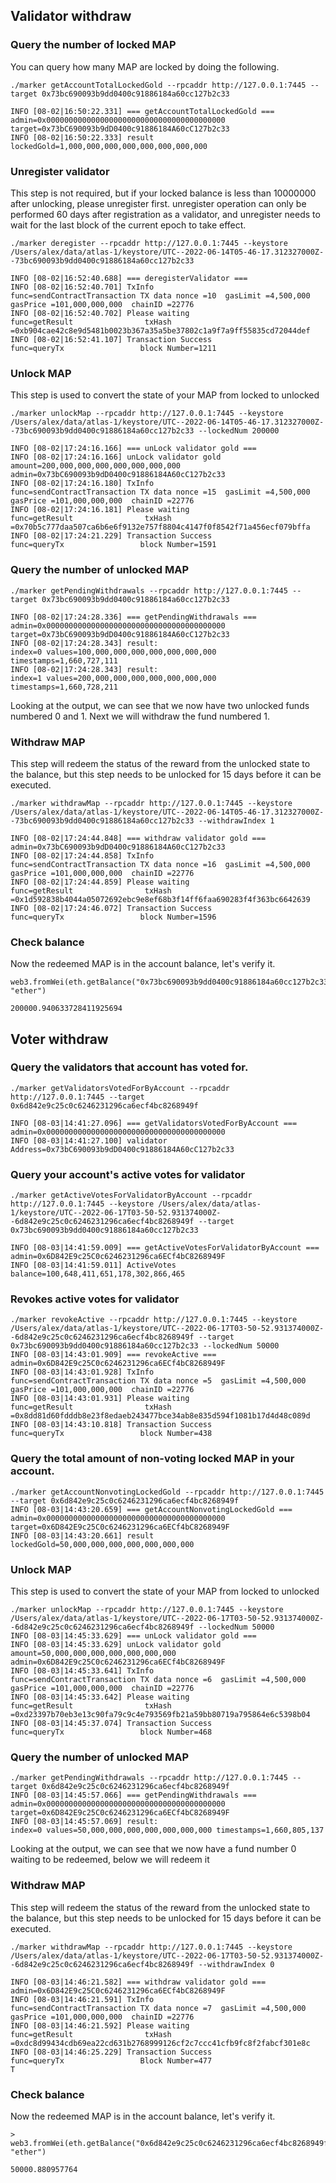 ## Validator withdraw

### Query the number of locked MAP

You can query how many MAP are locked by doing the following.

```shell
./marker getAccountTotalLockedGold --rpcaddr http://127.0.0.1:7445 --target 0x73bc690093b9dd0400c91886184a60cc127b2c33

INFO [08-02|16:50:22.331] === getAccountTotalLockedGold ===        admin=0x0000000000000000000000000000000000000000 target=0x73bC690093b9dD0400c91886184A60cC127b2c33
INFO [08-02|16:50:22.333] result                                   lockedGold=1,000,000,000,000,000,000,000,000
```

### Unregister validator

This step is not required, but if your locked balance is less than 10000000 after unlocking, please unregister first.
unregister operation can only be performed 60 days after registration as a validator, and unregister needs to wait for
the last block of the current epoch to take effect.

```shell
./marker deregister --rpcaddr http://127.0.0.1:7445 --keystore /Users/alex/data/atlas-1/keystore/UTC--2022-06-14T05-46-17.312327000Z--73bc690093b9dd0400c91886184a60cc127b2c33

INFO [08-02|16:52:40.688] === deregisterValidator === 
INFO [08-02|16:52:40.701] TxInfo                                   func=sendContractTransaction TX data nonce =10  gasLimit =4,500,000  gasPrice =101,000,000,000  chainID =22776
INFO [08-02|16:52:40.702] Please waiting                           func=getResult                txHash =0xb904cae42c8e9d5481b0023b367a35a5be37802c1a9f7a9ff55835cd72044def
INFO [08-02|16:52:41.107] Transaction Success                      func=queryTx                 block Number=1211
```

### Unlock MAP

This step is used to convert the state of your MAP from locked to unlocked

```shell
./marker unlockMap --rpcaddr http://127.0.0.1:7445 --keystore  /Users/alex/data/atlas-1/keystore/UTC--2022-06-14T05-46-17.312327000Z--73bc690093b9dd0400c91886184a60cc127b2c33 --lockedNum 200000

INFO [08-02|17:24:16.166] === unLock validator gold === 
INFO [08-02|17:24:16.166] unLock validator gold                    amount=200,000,000,000,000,000,000,000 admin=0x73bC690093b9dD0400c91886184A60cC127b2c33
INFO [08-02|17:24:16.180] TxInfo                                   func=sendContractTransaction TX data nonce =15  gasLimit =4,500,000  gasPrice =101,000,000,000  chainID =22776
INFO [08-02|17:24:16.181] Please waiting                           func=getResult                txHash =0x70b5c777daa507ca6b6e6f9132e757f8804c4147f0f8542f71a456ecf079bffa
INFO [08-02|17:24:21.229] Transaction Success                      func=queryTx                 block Number=1591
```

### Query the number of unlocked MAP

```shell
./marker getPendingWithdrawals --rpcaddr http://127.0.0.1:7445 --target 0x73bc690093b9dd0400c91886184a60cc127b2c33

INFO [08-02|17:24:28.336] === getPendingWithdrawals ===            admin=0x0000000000000000000000000000000000000000 target=0x73bC690093b9dD0400c91886184A60cC127b2c33
INFO [08-02|17:24:28.343] result:                                  index=0 values=100,000,000,000,000,000,000,000 timestamps=1,660,727,111
INFO [08-02|17:24:28.343] result:                                  index=1 values=200,000,000,000,000,000,000,000 timestamps=1,660,728,211
```

Looking at the output, we can see that we now have two unlocked funds numbered 0 and 1. Next we will withdraw the fund
numbered 1.

### Withdraw MAP

This step will redeem the status of the reward from the unlocked state to the balance, but this step needs to be
unlocked for 15 days before it can be executed.

```shell
./marker withdrawMap --rpcaddr http://127.0.0.1:7445 --keystore /Users/alex/data/atlas-1/keystore/UTC--2022-06-14T05-46-17.312327000Z--73bc690093b9dd0400c91886184a60cc127b2c33 --withdrawIndex 1

INFO [08-02|17:24:44.848] === withdraw validator gold ===          admin=0x73bC690093b9dD0400c91886184A60cC127b2c33
INFO [08-02|17:24:44.858] TxInfo                                   func=sendContractTransaction TX data nonce =16  gasLimit =4,500,000  gasPrice =101,000,000,000  chainID =22776
INFO [08-02|17:24:44.859] Please waiting                           func=getResult                txHash =0x1d592838b4044a05072692ebc9e8ef68b3f14ff6faa690283f4f363bc6642639
INFO [08-02|17:24:46.072] Transaction Success                      func=queryTx                 block Number=1596
```

### Check balance

Now the redeemed MAP is in the account balance, let's verify it.

```shell
web3.fromWei(eth.getBalance("0x73bc690093b9dd0400c91886184a60cc127b2c33"), "ether")

200000.940633728411925694
```

## Voter withdraw

### Query the validators that account has voted for.

```shell
./marker getValidatorsVotedForByAccount --rpcaddr http://127.0.0.1:7445 --target 0x6d842e9c25c0c6246231296ca6ecf4bc8268949f

INFO [08-03|14:41:27.096] === getValidatorsVotedForByAccount ===   admin=0x0000000000000000000000000000000000000000
INFO [08-03|14:41:27.100] validator                                Address=0x73bC690093b9dD0400c91886184A60cC127b2c33
```

### Query your account's active votes for validator

```shell
./marker getActiveVotesForValidatorByAccount --rpcaddr http://127.0.0.1:7445 --keystore /Users/alex/data/atlas-1/keystore/UTC--2022-06-17T03-50-52.931374000Z--6d842e9c25c0c6246231296ca6ecf4bc8268949f --target 0x73bc690093b9dd0400c91886184a60cc127b2c33

INFO [08-03|14:41:59.009] === getActiveVotesForValidatorByAccount === admin=0x6D842E9c25C0c6246231296ca6ECf4bC8268949F
INFO [08-03|14:41:59.011] ActiveVotes                              balance=100,648,411,651,178,302,866,465
```

### Revokes active votes for validator

```shell
./marker revokeActive --rpcaddr http://127.0.0.1:7445 --keystore /Users/alex/data/atlas-1/keystore/UTC--2022-06-17T03-50-52.931374000Z--6d842e9c25c0c6246231296ca6ecf4bc8268949f --target 0x73bc690093b9dd0400c91886184a60cc127b2c33 --lockedNum 50000
INFO [08-03|14:43:01.909] === revokeActive ===                     admin=0x6D842E9c25C0c6246231296ca6ECf4bC8268949F
INFO [08-03|14:43:01.928] TxInfo                                   func=sendContractTransaction TX data nonce =5  gasLimit =4,500,000  gasPrice =101,000,000,000  chainID =22776
INFO [08-03|14:43:01.931] Please waiting                           func=getResult                txHash =0x8dd81d60fdddb8e23f8edaeb243477bce34ab8e835d594f1081b17d4d48c089d
INFO [08-03|14:43:10.818] Transaction Success                      func=queryTx                 block Number=438
```

### Query the total amount of non-voting locked MAP in your account.

```shell
./marker getAccountNonvotingLockedGold --rpcaddr http://127.0.0.1:7445 --target 0x6d842e9c25c0c6246231296ca6ecf4bc8268949f
INFO [08-03|14:43:20.659] === getAccountNonvotingLockedGold ===    admin=0x0000000000000000000000000000000000000000 target=0x6D842E9c25C0c6246231296ca6ECf4bC8268949F
INFO [08-03|14:43:20.661] result                                   lockedGold=50,000,000,000,000,000,000,000
```

### Unlock MAP

This step is used to convert the state of your MAP from locked to unlocked

```shell
./marker unlockMap --rpcaddr http://127.0.0.1:7445 --keystore /Users/alex/data/atlas-1/keystore/UTC--2022-06-17T03-50-52.931374000Z--6d842e9c25c0c6246231296ca6ecf4bc8268949f --lockedNum 50000
INFO [08-03|14:45:33.629] === unLock validator gold === 
INFO [08-03|14:45:33.629] unLock validator gold                    amount=50,000,000,000,000,000,000,000 admin=0x6D842E9c25C0c6246231296ca6ECf4bC8268949F
INFO [08-03|14:45:33.641] TxInfo                                   func=sendContractTransaction TX data nonce =6  gasLimit =4,500,000  gasPrice =101,000,000,000  chainID =22776
INFO [08-03|14:45:33.642] Please waiting                           func=getResult                txHash =0xd23397b70eb3e13c90fa79c9c4e793569fb21a59bb80719a795864e6c5398b04
INFO [08-03|14:45:37.074] Transaction Success                      func=queryTx                 block Number=468
```

### Query the number of unlocked MAP

```shell
./marker getPendingWithdrawals --rpcaddr http://127.0.0.1:7445 --target 0x6d842e9c25c0c6246231296ca6ecf4bc8268949f
INFO [08-03|14:45:57.066] === getPendingWithdrawals ===            admin=0x0000000000000000000000000000000000000000 target=0x6D842E9c25C0c6246231296ca6ECf4bC8268949F
INFO [08-03|14:45:57.069] result:                                  index=0 values=50,000,000,000,000,000,000,000 timestamps=1,660,805,137
```

Looking at the output, we can see that we now have a fund number 0 waiting to be redeemed, below we will redeem it

### Withdraw MAP

This step will redeem the status of the reward from the unlocked state to the balance, but this step needs to be
unlocked for 15 days before it can be executed.

```shell
./marker withdrawMap --rpcaddr http://127.0.0.1:7445 --keystore /Users/alex/data/atlas-1/keystore/UTC--2022-06-17T03-50-52.931374000Z--6d842e9c25c0c6246231296ca6ecf4bc8268949f --withdrawIndex 0

INFO [08-03|14:46:21.582] === withdraw validator gold ===          admin=0x6D842E9c25C0c6246231296ca6ECf4bC8268949F
INFO [08-03|14:46:21.591] TxInfo                                   func=sendContractTransaction TX data nonce =7  gasLimit =4,500,000  gasPrice =101,000,000,000  chainID =22776
INFO [08-03|14:46:21.592] Please waiting                           func=getResult                txHash =0xdc8d99434cdb69ea22cd631b2768999126cf2c7ccc41cfb9fc8f2fabcf301e8c
INFO [08-03|14:46:25.229] Transaction Success                       func=queryTx                 Block Number=477
T
```

### Check balance

Now the redeemed MAP is in the account balance, let's verify it.

```shell
> web3.fromWei(eth.getBalance("0x6d842e9c25c0c6246231296ca6ecf4bc8268949f"), "ether")

50000.880957764
```